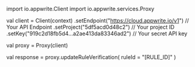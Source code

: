 import io.appwrite.Client
import io.appwrite.services.Proxy

val client = Client(context)
    .setEndpoint("https://cloud.appwrite.io/v1") // Your API Endpoint
    .setProject("5df5acd0d48c2") // Your project ID
    .setKey("919c2d18fb5d4...a2ae413da83346ad2") // Your secret API key

val proxy = Proxy(client)

val response = proxy.updateRuleVerification(
    ruleId = "[RULE_ID]"
)
